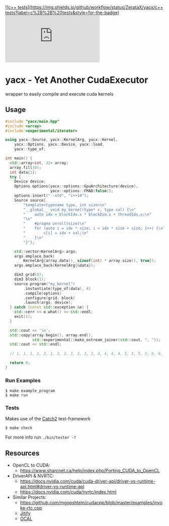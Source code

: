 [![c++ tests](https://img.shields.io/github/workflow/status/ZerataX/yacx/c++ tests?label=c%2B%2B%20tests&style=for-the-badge)](https://github.com/ZerataX/yacx/actions?query=workflow%3A%22c%2B%2B+tests%22) [![Matrix](https://img.shields.io/matrix/yacx:matrix.org?label=%23yacx%3Admnd.sh&style=for-the-badge)](https://matrix.to/#/#yacx:dmnd.sh) 

# yacx - Yet Another CudaExecutor

wrapper to easily compile and execute cuda kernels

## Usage

```c++
#include "yacx/main.hpp"
#include <array>
#include <experimental/iterator>

using yacx::Source, yacx::KernelArg, yacx::Kernel,
    yacx::Options, yacx::Device, yacx::load,
    yacx::type_of;

int main() {
  std::array<int, 32> array;
  array.fill(0);
  int data{1};
  try {
    Device device;
    Options options{yacx::options::GpuArchitecture(device),
                    yacx::options::FMAD(false)};
    options.insert("--std", "c++14");
    Source source{
        "template<typename type, int size>\n"
        "__global__ void my_kernel(type* c, type val) {\n"
        "    auto idx = blockIdx.x * blockDim.x + threadIdx.x;\n"
        "\n"
        "    #pragma unroll(size)\n"
        "    for (auto i = idx * size; i < idx * size + size; i++) {\n"
        "        c[i] = idx + val;\n"
        "    }\n"
        "}"};

    std::vector<KernelArg> args;
    args.emplace_back(
        KernelArg{array.data(), sizeof(int) * array.size(), true});
    args.emplace_back(KernelArg{&data});

    dim3 grid(8);
    dim3 block(1);
    source.program("my_kernel")
        .instantiate(type_of(data), 4)
        .compile(options)
        .configure(grid, block)
        .launch(args, device);
  } catch (const std::exception &e) {
    std::cerr << e.what() << std::endl;
    exit(1);
  }

  std::cout << '\n';
  std::copy(array.begin(), array.end(),
            std::experimental::make_ostream_joiner(std::cout, ", "));
  std::cout << std::endl;
   
  // 1, 1, 1, 1, 2, 2, 2, 2, 3, 3, 3, 3, 4, 4, 4, 4, 5, 5, 5, 5, 6, 6, 6, 6, 7, 7, 7, 7, 8, 8, 8, 8

  return 0;
}
```

### Run Examples

```console
$ make example_program
$ make run
```

### Tests
Makes use of the [Catch2](https://github.com/catchorg/Catch2) test-framework

```console
$ make check
```

For more info run `./bin/tester -?`

## Resources

- OpenCL to CUDA:
  - <https://www.sharcnet.ca/help/index.php/Porting_CUDA_to_OpenCL>
- DriverAPI & NVRTC:
  - <https://docs.nvidia.com/cuda/cuda-driver-api/driver-vs-runtime-api.html#driver-vs-runtime-api>
  - <https://docs.nvidia.com/cuda/nvrtc/index.html>
- Similar Projects:
  - <https://github.com/mgopshtein/cudacpp/blob/master/examples/invoke-rtc.cpp>
  - [Jitify](https://github.com/NVIDIA/jitify)
  - [OCAL](https://doi.org/10.1109/PADSW.2018.8644541)
